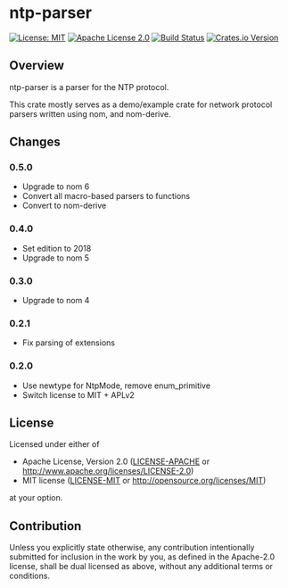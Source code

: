 <!-- cargo-sync-readme start -->

# ntp-parser

[![License: MIT](https://img.shields.io/badge/License-MIT-yellow.svg)](./LICENSE-MIT)
[![Apache License 2.0](https://img.shields.io/badge/License-Apache%202.0-blue.svg)](./LICENSE-APACHE)
[![Build Status](https://travis-ci.org/rusticata/ntp-parser.svg?branch=master)](https://travis-ci.org/rusticata/ntp-parser)
[![Crates.io Version](https://img.shields.io/crates/v/ntp-parser.svg)](https://crates.io/crates/ntp-parser)

## Overview

ntp-parser is a parser for the NTP protocol.

This crate mostly serves as a demo/example crate for network protocol parsers written using nom, and nom-derive.
<!-- cargo-sync-readme end -->

## Changes

### 0.5.0

- Upgrade to nom 6
- Convert all macro-based parsers to functions
- Convert to nom-derive

### 0.4.0

- Set edition to 2018
- Upgrade to nom 5

### 0.3.0

- Upgrade to nom 4

### 0.2.1

- Fix parsing of extensions

### 0.2.0

- Use newtype for NtpMode, remove enum_primitive
- Switch license to MIT + APLv2

## License

Licensed under either of

 * Apache License, Version 2.0
   ([LICENSE-APACHE](LICENSE-APACHE) or http://www.apache.org/licenses/LICENSE-2.0)
 * MIT license
   ([LICENSE-MIT](LICENSE-MIT) or http://opensource.org/licenses/MIT)

at your option.

## Contribution

Unless you explicitly state otherwise, any contribution intentionally submitted
for inclusion in the work by you, as defined in the Apache-2.0 license, shall be
dual licensed as above, without any additional terms or conditions.
